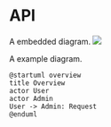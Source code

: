 # API
A embedded diagram.
![](embed:webserver-overview)

A example diagram.
```plantuml
@startuml overview
title Overview
actor User
actor Admin
User -> Admin: Request
@enduml
```